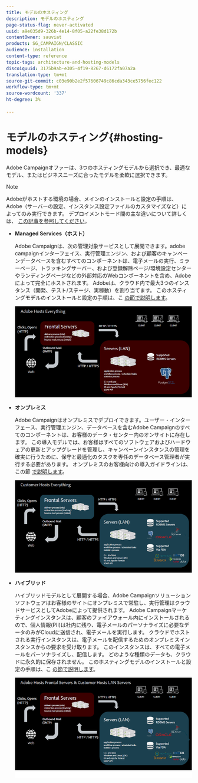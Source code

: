 ```yaml
---
title: モデルのホスティング
description: モデルのホスティング
page-status-flag: never-activated
uuid: a9e035d9-326b-4e14-8f05-a22fe38d172b
contentOwner: sauviat
products: SG_CAMPAIGN/CLASSIC
audience: installation
content-type: reference
topic-tags: architecture-and-hosting-models
discoiquuid: 3175b9ab-e305-4f19-8267-d6172fa07a2a
translation-type: tm+mt
source-git-commit: c03e90b2e2f57606749c86cda343ce5756fec122
workflow-type: tm+mt
source-wordcount: '337'
ht-degree: 3%

---
```



# モデルのホスティング{#hosting-models}

Adobe Campaignオファーは、3つのホスティングモデルから選択でき、最適なモデル、またはビジネスニーズに合ったモデルを柔軟に選択できます。

>[!NOTE]
>
>Adobeがホストする環境の場合、メインのインストールと設定の手順は、Adobe（サーバーの設定、インスタンス設定ファイルのカスタマイズなど）によってのみ実行できます。 デプロイメントモード間の主な違いについて詳しくは、 [この記事を参照してください](https://helpx.adobe.com/jp/campaign/kb/acc-on-prem-vs-hosted.html)。

* **Managed Services（ホスト）**

   Adobe Campaignは、次の管理対象サービスとして展開できます。adobe campaignインターフェイス、実行管理エンジン、および顧客のキャンペーンデータベースを含むすべてのコンポーネントは、電子メールの実行、ミラーページ、トラッキングサーバー、および登録解除ページ/環境設定センターやランディングページなどの外部対応のWebコンポーネントを含め、Adobeによって完全にホストされます。 Adobeは、クラウド内で最大3つのインスタンス（開発、テスト/ステージ、実稼動）を割り当てます。 このホスティングモデルのインストールと設定の手順は、こ [の節で説明します](../../installation/using/hosted-model.md)。

   ![](assets/deployment_hosted.png)

* **オンプレミス**

   Adobe Campaignはオンプレミスでデプロイできます。ユーザー・インターフェース、実行管理エンジン、データベースを含むAdobe Campaignのすべてのコンポーネントは、お客様のデータ・センター内のオンサイトに存在します。 この導入モデルでは、お客様はすべてのソフトウェアおよびハードウェアの更新とアップグレードを管理し、キャンペーンインスタンスの管理を確実に行うために、保守と最適化のタスクを専任のデータベース管理者が実行する必要があります。 オンプレミスのお客様向けの導入ガイドラインは、この節 [で説明します](../../installation/using/before-starting.md)。

   ![](assets/deployment_onpremise.png)

* **ハイブリッド**

   ハイブリッドモデルとして展開する場合、Adobe Campaignソリューションソフトウェアはお客様のサイトにオンプレミスで常駐し、実行管理はクラウドサービスとしてAdobeによって提供されます。 Adobe Campaignマーケティングインスタンスは、顧客のファイアウォール内にインストールされるので、個人情報(PII)は社内に残り、電子メールのパーソナライズに必要なデータのみがCloudに送信され、電子メールを実行します。 クラウドでホストされる実行インスタンスは、電子メールを配信するためのオンプレミスインスタンスからの要求を受け取ります。 このインスタンスは、すべての電子メールをパーソナライズし、配信します。 どのような種類のデータも、クラウドに永久的に保存されません。 このホスティングモデルのインストールと設定の手順は、こ [の節で説明します](../../installation/using/hybrid-model.md)。

   ![](assets/deployment_hybrid.png)

